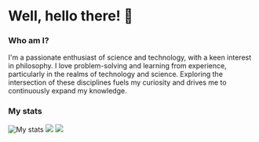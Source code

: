 # Well, hello there! 👋


### Who am I?

I'm a passionate enthusiast of science and technology, with a keen interest in philosophy. I love problem-solving and learning from experience, particularly in the realms of technology and science. Exploring the intersection of these disciplines fuels my curiosity and drives me to continuously expand my knowledge.

### My stats
<img alt="My stats" src="https://github-readme-stats.vercel.app/api?username=SolutionsCrafter&show_icons=true&theme=algolia"/>
<img src="https://github-readme-stats.vercel.app/api/top-langs/?username=SolutionsCrafter&layout=compact&langs_count=8&theme=algolia"/>
<img src="https://github-readme-streak-stats.demolab.com/?user=SolutionCrafter&theme=algolia" />





